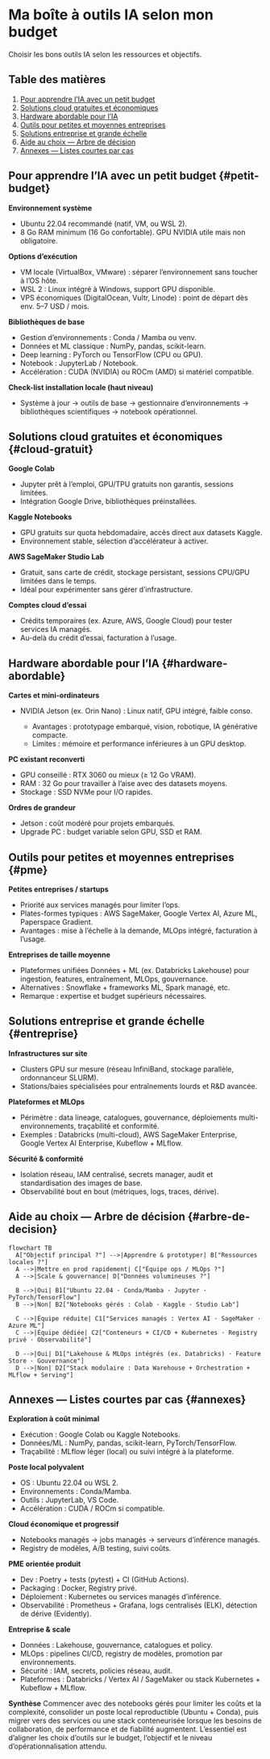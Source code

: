 # Ma boîte à outils IA selon mon budget

Choisir les bons outils IA selon les ressources et objectifs.

## Table des matières

1. [Pour apprendre l’IA avec un petit budget](#petit-budget)
2. [Solutions cloud gratuites et économiques](#cloud-gratuit)
3. [Hardware abordable pour l’IA](#hardware-abordable)
4. [Outils pour petites et moyennes entreprises](#pme)
5. [Solutions entreprise et grande échelle](#entreprise)
6. [Aide au choix — Arbre de décision](#arbre-de-decision)
7. [Annexes — Listes courtes par cas](#annexes)



## Pour apprendre l’IA avec un petit budget {#petit-budget}

**Environnement système**

* Ubuntu 22.04 recommandé (natif, VM, ou WSL 2).
* 8 Go RAM minimum (16 Go confortable). GPU NVIDIA utile mais non obligatoire.

**Options d’exécution**

* VM locale (VirtualBox, VMware) : séparer l’environnement sans toucher à l’OS hôte.
* WSL 2 : Linux intégré à Windows, support GPU disponible.
* VPS économiques (DigitalOcean, Vultr, Linode) : point de départ dès env. 5–7 USD / mois.

**Bibliothèques de base**

* Gestion d’environnements : Conda / Mamba ou venv.
* Données et ML classique : NumPy, pandas, scikit-learn.
* Deep learning : PyTorch ou TensorFlow (CPU ou GPU).
* Notebook : JupyterLab / Notebook.
* Accélération : CUDA (NVIDIA) ou ROCm (AMD) si matériel compatible.

**Check-list installation locale (haut niveau)**

* Système à jour → outils de base → gestionnaire d’environnements → bibliothèques scientifiques → notebook opérationnel.



## Solutions cloud gratuites et économiques {#cloud-gratuit}

**Google Colab**

* Jupyter prêt à l’emploi, GPU/TPU gratuits non garantis, sessions limitées.
* Intégration Google Drive, bibliothèques préinstallées.

**Kaggle Notebooks**

* GPU gratuits sur quota hebdomadaire, accès direct aux datasets Kaggle.
* Environnement stable, sélection d’accélérateur à activer.

**AWS SageMaker Studio Lab**

* Gratuit, sans carte de crédit, stockage persistant, sessions CPU/GPU limitées dans le temps.
* Idéal pour expérimenter sans gérer d’infrastructure.

**Comptes cloud d’essai**

* Crédits temporaires (ex. Azure, AWS, Google Cloud) pour tester services IA managés.
* Au-delà du crédit d’essai, facturation à l’usage.



## Hardware abordable pour l’IA {#hardware-abordable}

**Cartes et mini-ordinateurs**

* NVIDIA Jetson (ex. Orin Nano) : Linux natif, GPU intégré, faible conso.

  * Avantages : prototypage embarqué, vision, robotique, IA générative compacte.
  * Limites : mémoire et performance inférieures à un GPU desktop.

**PC existant reconverti**

* GPU conseillé : RTX 3060 ou mieux (≥ 12 Go VRAM).
* RAM : 32 Go pour travailler à l’aise avec des datasets moyens.
* Stockage : SSD NVMe pour I/O rapides.

**Ordres de grandeur**

* Jetson : coût modéré pour projets embarqués.
* Upgrade PC : budget variable selon GPU, SSD et RAM.



## Outils pour petites et moyennes entreprises {#pme}

**Petites entreprises / startups**

* Priorité aux services managés pour limiter l’ops.
* Plates-formes typiques : AWS SageMaker, Google Vertex AI, Azure ML, Paperspace Gradient.
* Avantages : mise à l’échelle à la demande, MLOps intégré, facturation à l’usage.

**Entreprises de taille moyenne**

* Plateformes unifiées Données + ML (ex. Databricks Lakehouse) pour ingestion, features, entraînement, MLOps, gouvernance.
* Alternatives : Snowflake + frameworks ML, Spark managé, etc.
* Remarque : expertise et budget supérieurs nécessaires.



## Solutions entreprise et grande échelle {#entreprise}

**Infrastructures sur site**

* Clusters GPU sur mesure (réseau InfiniBand, stockage parallèle, ordonnanceur SLURM).
* Stations/baies spécialisées pour entraînements lourds et R\&D avancée.

**Plateformes et MLOps**

* Périmètre : data lineage, catalogues, gouvernance, déploiements multi-environnements, traçabilité et conformité.
* Exemples : Databricks (multi-cloud), AWS SageMaker Enterprise, Google Vertex AI Enterprise, Kubeflow + MLflow.

**Sécurité & conformité**

* Isolation réseau, IAM centralisé, secrets manager, audit et standardisation des images de base.
* Observabilité bout en bout (métriques, logs, traces, dérive).



## Aide au choix — Arbre de décision {#arbre-de-decision}

```mermaid
flowchart TB
  A["Objectif principal ?"] -->|Apprendre & prototyper| B["Ressources locales ?"]
  A -->|Mettre en prod rapidement| C["Équipe ops / MLOps ?"]
  A -->|Scale & gouvernance| D["Données volumineuses ?"]

  B -->|Oui| B1["Ubuntu 22.04 · Conda/Mamba · Jupyter · PyTorch/TensorFlow"]
  B -->|Non| B2["Notebooks gérés : Colab · Kaggle · Studio Lab"]

  C -->|Équipe réduite| C1["Services managés : Vertex AI · SageMaker · Azure ML"]
  C -->|Équipe dédiée| C2["Conteneurs + CI/CD + Kubernetes · Registry privé · Observabilité"]

  D -->|Oui| D1["Lakehouse & MLOps intégrés (ex. Databricks) · Feature Store · Gouvernance"]
  D -->|Non| D2["Stack modulaire : Data Warehouse + Orchestration + MLflow + Serving"]
```



## Annexes — Listes courtes par cas {#annexes}

**Exploration à coût minimal**

* Exécution : Google Colab ou Kaggle Notebooks.
* Données/ML : NumPy, pandas, scikit-learn, PyTorch/TensorFlow.
* Traçabilité : MLflow léger (local) ou suivi intégré à la plateforme.

**Poste local polyvalent**

* OS : Ubuntu 22.04 ou WSL 2.
* Environnements : Conda/Mamba.
* Outils : JupyterLab, VS Code.
* Accélération : CUDA / ROCm si compatible.

**Cloud économique et progressif**

* Notebooks managés → jobs managés → serveurs d’inférence managés.
* Registry de modèles, A/B testing, suivi coûts.

**PME orientée produit**

* Dev : Poetry + tests (pytest) + CI (GitHub Actions).
* Packaging : Docker, Registry privé.
* Déploiement : Kubernetes ou services managés d’inférence.
* Observabilité : Prometheus + Grafana, logs centralisés (ELK), détection de dérive (Evidently).

**Entreprise & scale**

* Données : Lakehouse, gouvernance, catalogues et policy.
* MLOps : pipelines CI/CD, registry de modèles, promotion par environnements.
* Sécurité : IAM, secrets, policies réseau, audit.
* Plateformes : Databricks / Vertex AI / SageMaker ou stack Kubernetes + Kubeflow + MLflow.


**Synthèse**
Commencer avec des notebooks gérés pour limiter les coûts et la complexité, consolider un poste local reproductible (Ubuntu + Conda), puis migrer vers des services ou une stack conteneurisée lorsque les besoins de collaboration, de performance et de fiabilité augmentent. L’essentiel est d’aligner les choix d’outils sur le budget, l’objectif et le niveau d’opérationnalisation attendu.

